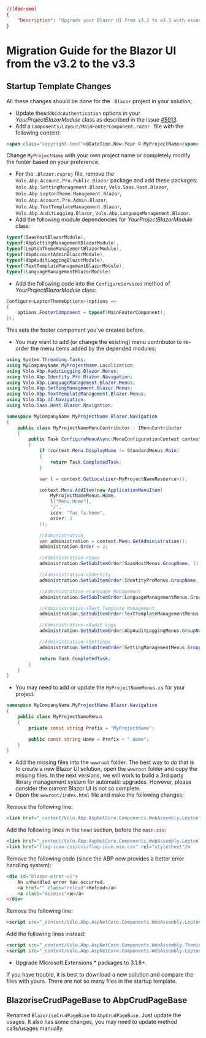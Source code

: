 ```json
//[doc-seo]
{
    "Description": "Upgrade your Blazor UI from v3.2 to v3.3 with essential changes, package updates, and new footer customization for your project."
}
```

# Migration Guide for the Blazor UI from the v3.2 to the v3.3

## Startup Template Changes

All these changes should be done for the `.Blazor` project in your solution;

* Update the`AddOidcAuthentication` options in your *YourProjectBlazorModule* class as described in the issue [#5913](https://github.com/abpframework/abp/issues/5913).
* Add a `Components/Layout/MainFooterComponent.razor ` file with the following content:

````html
<span class="copyright-text">@DateTime.Now.Year © MyProjectName</span> 
````

Change `MyProjectName` with your own project name or completely modify the footer based on your preference.

* For the `.Blazor.csproj` file, remove the `Volo.Abp.Account.Pro.Public.Blazor` package and add these packages: `Volo.Abp.SettingManagement.Blazor`, `Volo.Saas.Host.Blazor`, `Volo.Abp.LeptonTheme.Management.Blazor`, `Volo.Abp.Account.Pro.Admin.Blazor`, `Volo.Abp.TextTemplateManagement.Blazor`, `Volo.Abp.AuditLogging.Blazor`, `Volo.Abp.LanguageManagement.Blazor`.
* Add the following module dependencies for *YourProjectBlazorModule* class:

````csharp
typeof(SaasHostBlazorModule),
typeof(AbpSettingManagementBlazorModule),
typeof(LeptonThemeManagementBlazorModule),
typeof(AbpAccountAdminBlazorModule),
typeof(AbpAuditLoggingBlazorModule),
typeof(TextTemplateManagementBlazorModule),
typeof(LanguageManagementBlazorModule)
````

* Add the following code into the `ConfigureServices` method of *YourProjectBlazorModule* class:

````csharp
Configure<LeptonThemeOptions>(options =>
{
    options.FooterComponent = typeof(MainFooterComponent);
});
````

This sets the footer component you've created before.

* You may want to add (or change the existing) menu contributor to re-order the menu items added by the depended modules:

````csharp
using System.Threading.Tasks;
using MyCompanyName.MyProjectName.Localization;
using Volo.Abp.AuditLogging.Blazor.Menus;
using Volo.Abp.Identity.Pro.Blazor.Navigation;
using Volo.Abp.LanguageManagement.Blazor.Menus;
using Volo.Abp.SettingManagement.Blazor.Menus;
using Volo.Abp.TextTemplateManagement.Blazor.Menus;
using Volo.Abp.UI.Navigation;
using Volo.Saas.Host.Blazor.Navigation;

namespace MyCompanyName.MyProjectName.Blazor.Navigation
{
    public class MyProjectNameMenuContributor : IMenuContributor
    {
        public Task ConfigureMenuAsync(MenuConfigurationContext context)
        {
            if (context.Menu.DisplayName != StandardMenus.Main)
            {
                return Task.CompletedTask;
            }

            var l = context.GetLocalizer<MyProjectNameResource>();

            context.Menu.AddItem(new ApplicationMenuItem(
                MyProjectNameMenus.Home,
                l["Menu:Home"],
                "/",
                icon: "fas fa-home",
                order: 1
            ));

            //Administration
            var administration = context.Menu.GetAdministration();
            administration.Order = 2;

            //Administration->Saas
            administration.SetSubItemOrder(SaasHostMenus.GroupName, 1);

            //Administration->Identity
            administration.SetSubItemOrder(IdentityProMenus.GroupName, 2);

            //Administration->Language Management
            administration.SetSubItemOrder(LanguageManagementMenus.GroupName, 3);

            //Administration->Text Template Management
            administration.SetSubItemOrder(TextTemplateManagementMenus.GroupName, 4);

            //Administration->Audit Logs
            administration.SetSubItemOrder(AbpAuditLoggingMenus.GroupName, 5);

            //Administration->Settings
            administration.SetSubItemOrder(SettingManagementMenus.GroupName, 6);

            return Task.CompletedTask;
        }
    }
}
````

* You may need to add or update the `MyProjectNameMenus.cs` for your project:

````csharp
namespace MyCompanyName.MyProjectName.Blazor.Navigation
{
    public class MyProjectNameMenus
    {
        private const string Prefix = "MyProjectName";

        public const string Home = Prefix + ".Home";
    }
}
````

* Add the missing files into the `wwwroot` folder. The best way to do that is to create a new Blazor UI solution, open the `wwwroot` folder and copy the missing files. In the next versions, we will work to build a 3rd party library management system for automatic upgrades. However, please consider the current Blazor UI is not so complete.
* Open the `wwwroot/index.html` file and make the following changes;

Remove the following line:

````html
<link href="_content/Volo.Abp.AspNetCore.Components.WebAssembly.LeptonTheme/theme.css" rel="stylesheet" />
````

Add the following lines in the `head` section, before the `main.css`:

````html
<link href="_content/Volo.Abp.AspNetCore.Components.WebAssembly.LeptonTheme/themes/lepton/styles/lepton1.css" rel="stylesheet" id="LeptonStyle" />
<link href="flag-icon-css/css/flag-icon.min.css" rel="stylesheet"/>
````

Remove the following code (since the ABP now provides a better error handling system):

````html
<div id="blazor-error-ui">
    An unhandled error has occurred.
    <a href="" class="reload">Reload</a>
    <a class="dismiss">🗙</a>
</div>
````

Remove the following line:

````html
<script src="_content/Volo.Abp.AspNetCore.Components.WebAssembly.LeptonTheme/theme.js"></script>
````

Add the following lines instead:

````html
<script src="_content/Volo.Abp.AspNetCore.Components.WebAssembly.Theming/abp_theming.js"></script>
<script src="_content/Volo.Abp.AspNetCore.Components.WebAssembly.LeptonTheme/themes/lepton/scripts/lepton.js"></script>
````

* Upgrade Microsoft.Extensions.* packages to 3.1.8+.

If you have trouble, it is best to download a new solution and compare the files with yours. There are not so many files in the startup template.

## BlazoriseCrudPageBase to AbpCrudPageBase

Renamed `BlazoriseCrudPageBase` to `AbpCrudPageBase`. Just update the usages. It also has some changes, you may need to update method calls/usages manually.